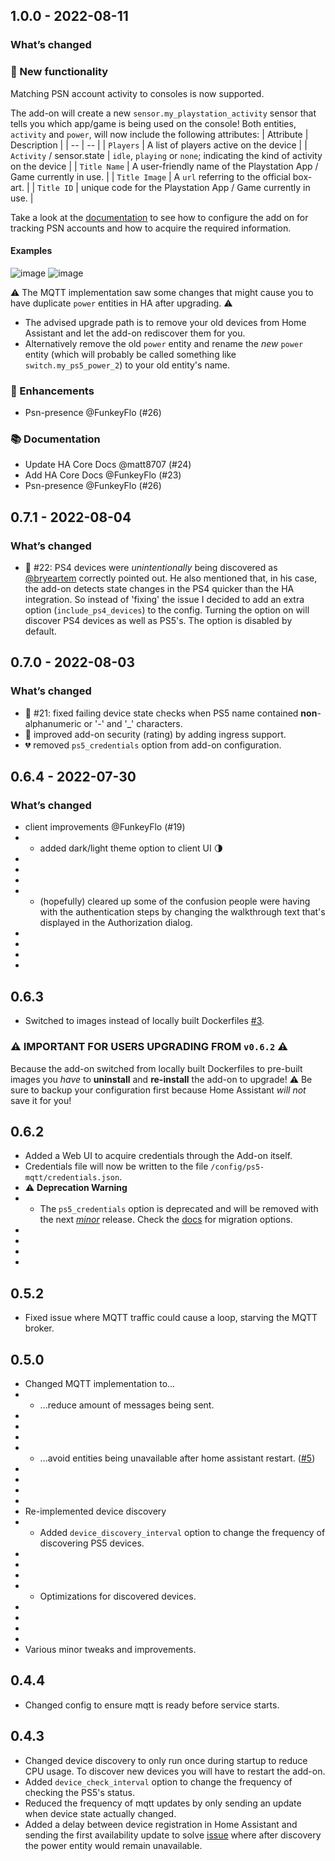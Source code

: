 ## 1.0.0 - 2022-08-11

### What’s changed

### 🚨 New functionality

Matching PSN account activity to consoles is now supported.

The add-on will create a new `sensor.my_playstation_activity` sensor that tells you which app/game is being used on the console! Both entities, `activity` and `power`, will now include the following attributes:
| Attribute | Description |
| -- | -- |
| `Players`  | A list of players active on the device |
| `Activity` / sensor.state | `idle`, `playing` or `none`; indicating the kind of activity on the device |
| `Title Name` | A user-friendly name of the Playstation App / Game currently in use. |
| `Title Image` | A `url` referring to the official box-art. |
| `Title ID` | unique code for the Playstation App / Game currently in use. |

Take a look at the [documentation](https://github.com/FunkeyFlo/ps5-mqtt/blob/main/add-ons/ps5-mqtt-edge/DOCS.md#psn_accounts-optional-multiple) to see how to configure the add on for tracking PSN accounts and how to acquire the required information.

#### Examples

![image](https://user-images.githubusercontent.com/4623715/184224674-97c167f6-44bc-463a-a573-3a47b5eaefc8.png)
![image](https://user-images.githubusercontent.com/4623715/184225211-9be41ffc-7a19-4ab1-9242-7eac7053285d.png)

⚠ The MQTT implementation saw some changes that might cause you to have duplicate `power` entities in HA after upgrading. ⚠

- The advised upgrade path is to remove your old devices from Home Assistant and let the add-on rediscover them for you.
- Alternatively remove the old `power` entity and rename the *new* `power` entity (which will probably be called something like `switch.my_ps5_power_2`) to your old entity's name.

### 🚀 Enhancements

- Psn-presence @FunkeyFlo (#26)

### 📚 Documentation

- Update HA Core Docs @matt8707 (#24)
- Add HA Core Docs @FunkeyFlo (#23)
- Psn-presence @FunkeyFlo (#26)

## 0.7.1 - 2022-08-04

### What’s changed

- 💪 #22: PS4 devices were *unintentionally* being discovered as [@bryeartem](https://github.com/bryeartem) correctly pointed out. He also mentioned that, in his case, the add-on detects state changes in the PS4 quicker than the HA integration. So instead of 'fixing' the issue I decided to add an extra option (`include_ps4_devices`) to the config. Turning the option on will discover PS4 devices as well as PS5's. The option is disabled by default.

## 0.7.0 - 2022-08-03

### What’s changed

- 🔧 #21: fixed failing device state checks when PS5 name contained **non**-alphanumeric or '-' and '_' characters.
- 🔐 improved add-on security (rating) by adding ingress support.
- 💔 removed `ps5_credentials` option from add-on configuration.

## 0.6.4 - 2022-07-30

### What’s changed

- client improvements @FunkeyFlo (#19)
- - added dark/light theme option to client UI 🌗
- 
- 
- 
- - (hopefully) cleared up some of the confusion people were having with the authentication steps by changing the walkthrough text that's displayed in the Authorization dialog.
- 
- 
- 
- 

## 0.6.3

- Switched to images instead of locally built Dockerfiles [#3](https://github.com/FunkeyFlo/ps5-mqtt/issues/3).

### **⚠ IMPORTANT FOR USERS UPGRADING FROM `v0.6.2` ⚠**

Because the add-on switched from locally built Dockerfiles to pre-built images you *have* to **uninstall** and **re-install** the add-on to upgrade! ⚠ Be sure to backup your configuration first because Home Assistant *will not* save it for you!

## 0.6.2

- Added a Web UI to acquire credentials through the Add-on itself.
- Credentials file will now be written to the file `/config/ps5-mqtt/credentials.json`.
- ⚠ **Deprecation Warning**
- - The `ps5_credentials` option is deprecated and will be removed with the next *[minor](https://semver.org/)* release. Check the [docs](/ps5-mqtt/DOCS.md) for migration options.
- 
- 
- 
- 

## 0.5.2

- Fixed issue where MQTT traffic could cause a loop, starving the MQTT broker.

## 0.5.0

- Changed MQTT implementation to...
- - ...reduce amount of messages being sent.
- 
- 
- 
- - ...avoid entities being unavailable after home assistant restart. ([#5](https://github.com/FunkeyFlo/ps5-mqtt/issues/5))
- 
- 
- 
- 
- Re-implemented device discovery
- - Added `device_discovery_interval` option to change the frequency of discovering PS5 devices.
- 
- 
- 
- - Optimizations for discovered devices.
- 
- 
- 
- 
- Various minor tweaks and improvements.

## 0.4.4

- Changed config to ensure mqtt is ready before service starts.

## 0.4.3

- Changed device discovery to only run once during startup to reduce CPU usage. To discover new devices you will have to restart the add-on.
- Added `device_check_interval` option to change the frequency of checking the PS5's status.
- Reduced the frequency of mqtt updates by only sending an update when device state actually changed.
- Added a delay between device registration in Home Assistant and sending the first availability update to solve [issue](https://github.com/FunkeyFlo/ps5-mqtt/issues/1) where after discovery the power entity would remain unavailable.
